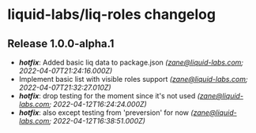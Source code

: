 # liquid-labs/liq-roles changelog


## Release 1.0.0-alpha.1
* _**hotfix**_: Added basic liq data to package.json _(zane@liquid-labs.com; 2022-04-07T21:24:16.000Z)_
* Implement basic list with visible roles support _(zane@liquid-labs.com; 2022-04-07T21:32:27.010Z)_
* _**hotfix**_: drop testing for the moment since it's not used _(zane@liquid-labs.com; 2022-04-12T16:24:24.000Z)_
* _**hotfix**_: also except testing from 'preversion' for now _(zane@liquid-labs.com; 2022-04-12T16:38:51.000Z)_
